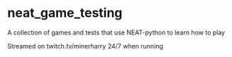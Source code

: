 # neat_game_testing
A collection of games and tests that use NEAT-python to learn how to play 

Streamed on twitch.tv/minerharry 24/7 when running
